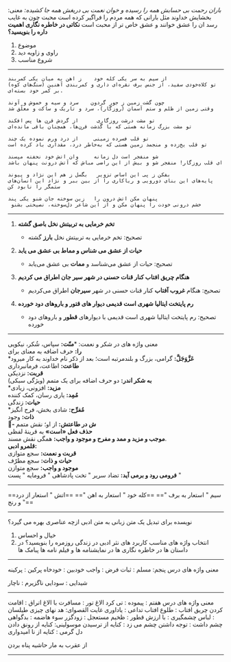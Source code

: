 *باران رحمت بی حسابش همه را رسیده و خوان نعمت بی دریغش همه جا کشیده:*
معنی: بخشایش خداوند مثل بارانی که همه مردم را فراگیر کرده است
محبت چون به غایب رسد ان را عشق خوانند و عشق خاص تر از محبت است
**نکاتی در خاطره نگاری اهمیت داره را بنویسید؟** 
1. موضوع
2. راوی و زاویه دید
3. شروع مناسب
---
```
از سیم به سر یکی کله خود    ز اهن به میان یکی کمربند
تو کلاه‌خودی سفید، از جنس برف نقره‌ای داری و کمربندی آهنین (سنگ‌های کوه) بر کمر خود بسته‌ای.

چون گشت زمین ز جور گردون    سرد و سیه و خموش و آوند
وقتی زمین از ظلم و ستم آسمان (روزگار)، سرد و تاریک و ساکت و معلّق شد

تو مشت درشت روزگاری      از گردش قرن ها پس افکند
تو مشت بزرگ زمانه هستی که با گذشت قرن‌ها، همچنان باقی مانده‌ای

تو قلب فسرده زمینی     از درد ورم نموده یک چند
تو قلب یخ‌زده و منجمد زمین هستی که به‌خاطر درد، مقداری باد کرده است

شو منفجر است دل زمانه     وان اتش خود نحفته مپسند
ای قلب روزگار! منفجر شو و بیش از این راضی مباش که آتش درونت پنهان باشد

بفکن ز پی این اساس تزویر   بگسل ز هم این نژاد و پیوند
پایه‌های این بنای دورویی و ریاکاری را از بین ببر و نژاد این انسان‌های ستمگر را نابود کن

پنهان مکن اتش درون را   زین سوخته جان شنو یکی پند 
 خشم درونی خودت را پنهان مکن و از این شاعر دل‌سوخته، نصیحتی بشنو
```

---
1. **تخم خرمایی به تربیتش نخل باصق گشته**
   - تصحیح: تخم خرمایی به تربیتش نخل **بارز** گشته

2. **حیات از عشق می شناس و مماط بی عشق می یابد**
   - تصحیح: حیات از عشق می‌شناسد و **ممات** بی عشق می‌یابد

3. **هنگام چریق افتاب کنار قنات حسنی در شهر سیر جان اطراق می کردیم**
   - تصحیح: هنگام **غروب آفتاب** کنار قنات حسنی در شهر **سیرجان** اطراق می‌کردیم

4. **رم پایتخت ایتالیا شهری است قدیمی دیوار های قتور و باروهای دود خورده**
   - تصحیح: رم پایتخت ایتالیا شهری است قدیمی با دیوارهای **قطور** و باروهای دود خورده

---
معنی واژه های در شکر و نعمت:
***منّت:** سپاس، شُکر، نیکویی  
**را:** حرف اضافه به معنای برای  
***عَزَّوَجَلَّ:** گرامی، بزرگ و بلندمرتبه است؛ بعد از ذکر نام خداوند به کار میرود  
**طاعت:** اطاعت، فرمانبرداری  
**قربت:** نزدیکی  
**به شکر اندر:** دو حرف اضافه برای یک متمم (ویژگی سبکی)  
***مزید:** افزونی، زیادی  
**مُمِد:** یاری رسان، کمک کننده  
**حیات:** زندگی  
***مُفرِّح:** شادی بخش، فرح انگیز  
**ذات:** وجود  
**-َ ش در طاعتش:** از او؛ نقش متمم  
**حذف فعل «است»** به قرینۀ لفظی  
**موجب و مزید و ممد و مفرح و موجود و واجب:** همگی نقش مسند.  
**قلمرو ادبی:**  
**قربت و نعمت:** سجع متوازی  
**حیات و ذات:** سجع مطرّف  
**موجود و واجب:** سجع متوازن  
**فرومی رود و برمی آید:** تضاد
سریر " تخت پادشاهی  "
فرومایه " پست "

---

==سیم " استعار به برف "==
==کله خود " استعار به اهن "==
==اتش " استعار از درد و رنج  "==

---
نویسده برای تبدیل یک متن زبانی به متن ادبی ازچه عناصری بهره می گیرد؟
1. خیال و احساس
2. انتخاب واژه های مناسب
کاربرد های نثر ادبی در زندگی روزمره را بنویسید؟
در داستان ها در خاطره نگاری ها در نمایشنامه ها و فیلم نامه ها پبامک ها

---
معنی واژه های درس پنجم:
مسلم : ثبات 
فرض : واجب
خودبین : خودخاه
پرکین : پرکینه

شیدایی : سودایی
ناگزیرم : ناچار

---
معنی واژه های درس هفتم :
پیموده : تی کرد
الاغ تور : مسافرت با الاغ
اتراق : اقامت کردن
چریق افتاب : طلوع افتاب
تداعی : یاداوری 
غایت القصوای: هد نهای چیزی
طیلسان : لباس
چشمگیری : با ارزش
قطور : ظخیم
مستعجل : زودگزر
سوء هاضمه : بدگواهی
چشم داشت : توجه داشتن
چشم می زد : کنایه از ترسیدن
موسولینی: کنایه از رونق دادن
دل گرمی : کنایه از نا امیدواری

از عقرب به مار حاشیه پناه بردن

---

